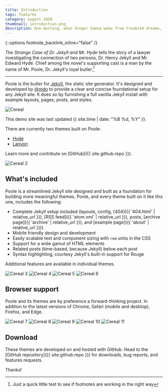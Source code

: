 ```yaml
---
title: Introduction
tags: features
category: august-2020
thumbnail: introduction.png
description: One morning, when Gregor Samsa woke from troubled dreams, he found himself transformed in his bed into a horrible vermin. He lay on his armour-like back, and if he lifted his head a little he could see his brown belly, slightly domed and divided by arches into stiff sections.
---
```


{::options footnote_backlink_inline="false" /}

*The Strange Case of Dr. Jekyll and Mr. Hyde* tells the story of a lawyer investigating the connection of two persons, Dr. Henry Jekyll and Mr. Edward Hyde. Chief among the novel's supporting cast is a man by the name of Mr. Poole, Dr. Jekyll's loyal butler.[^1]

[^1]: Just a quick little test to see if footnotes are working in the right way

-----

Poole is the butler for [Jekyll](https://jekyllrb.com), the static site generator. It's designed and developed by [@mdo](https://twitter.com/mdo) to provide a clear and concise foundational setup for any Jekyll site. It does so by furnishing a full vanilla Jekyll install with example layouts, pages, posts, and styles.

![Cereal](https://readcereal.com/wp-content/uploads/2020/04/Bauhaus-landscape-2-1455x970.jpg#big)

This demo site was last updated {{ site.time | date: "%B %d, %Y" }}.

There are currently two themes built on Poole:

* [Hyde](https://hyde.getpoole.com)
* [Lanyon](https://lanyon.getpoole.com)

Learn more and contribute on [GitHub]({{ site.github.repo }}).

![Cereal 2](https://readcereal.com/wp-content/uploads/2017/12/journal_maniberg1-1455x970.jpg)

## What's included

Poole is a streamlined Jekyll site designed and built as a foundation for building more meaningful themes. Poole, and every theme built on it like this one, includes the following:

* Complete Jekyll setup included (layouts, config, [404]({{ '404.html' | relative_url }}), [RSS feed]({{ 'atom.xml' | relative_url }}), posts, [archive page]({{ 'archive' | relative_url }}), and [example page]({{ 'about' | relative_url }}))
* Mobile friendly design and development
* Easily scalable text and component sizing with `rem` units in the CSS
* Support for a wide gamut of HTML elements
* Related posts (time-based, because Jekyll) below each post
* Syntax highlighting, courtesy Jekyll's built-in support for Rouge

Additional features are available in individual themes.

![Cereal 3](https://readcereal.com/wp-content/uploads/2017/12/journal_maniberg5.jpg#half)
![Cereal 4](https://readcereal.com/wp-content/uploads/2017/12/journal_maniberg7.jpg#half)
![Cereal 5](https://readcereal.com/wp-content/uploads/2017/05/abode_portrait17-800x1067.jpg#half)
![Cereal 6](https://readcereal.com/wp-content/uploads/2017/05/abode_portrait18-800x1067.jpg#half)

## Browser support

Poole and its themes are by preference a forward-thinking project. In addition to the latest versions of Chrome, Safari (mobile and desktop), Firefox, and Edge.

![Cereal 7](https://readcereal.com/wp-content/uploads/2017/05/abode_portrait7.jpg#bighalf)
![Cereal 8](https://readcereal.com/wp-content/uploads/2017/05/abode_portrait8.jpg#bighalf)
![Cereal 9](https://readcereal.com/wp-content/uploads/2017/05/abode_portrait11-800x1067.jpg#bighalf)
![Cereal 10](https://readcereal.com/wp-content/uploads/2017/05/abode_portrait12-800x1067.jpg#bighalf)
![Cereal 11](https://readcereal.com/wp-content/uploads/2018/09/Promenade-du-Port-Landscape-5-1455x970.jpg#big)

## Download

These themes are developed on and hosted with GitHub. Head to the [GitHub repository]({{ site.github.repo }}) for downloads, bug reports, and features requests.

Thanks!
